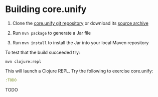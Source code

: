 Building core.unify
=====================

1. Clone the [core.unify git repository](http://github.com/clojure/core.unify) or download its [source archive](https://github.com/clojure/core.unify/zipball/master)

2. Run `mvn package` to generate a Jar file

3. Run `mvn install` to install the Jar into your local Maven repository

To test that the build succeeded try:

    mvn clojure:repl

This will launch a Clojure REPL.  Try the following to exercise core.unify:

```clojure
:TODO
```

TODO
